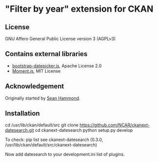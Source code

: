 # "Filter by year" extension for CKAN

## License
GNU Affero General Public License version 3 (AGPLv3)

## Contains external libraries
- [bootstrap-datepicker.js](https://github.com/eternicode/bootstrap-datepicker/), Apache License 2.0
- [Moment.js](http://momentjs.com/), MIT License

## Acknowledgement
Originally started by [Sean Hammond](https://github.com/seanh).

## Installation
cd /usr/lib/ckan/default/src
git clone https://github.com/NCAR/ckanext-datesearch.git
cd ckanext-datesearch
python setup.py develop

To check:  pip list
see 
ckanext-datesearch (0.3.0, /usr/lib/ckan/default/src/ckanext-datesearch)

Now add datesearch to your development.ini list of plugins.
